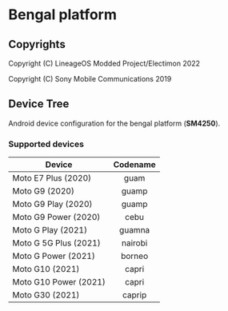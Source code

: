 Bengal platform
============

## Copyrights
Copyright (C) LineageOS Modded Project/Electimon 2022

Copyright (C) Sony Mobile Communications 2019

## Device Tree

Android device configuration for the bengal platform (**SM4250**).

### Supported devices

| Device | Codename |
|-|:-:|
| Moto E7 Plus (2020) | guam |
| Moto G9 (2020) | guamp |
| Moto G9 Play (2020) | guamp |
| Moto G9 Power (2020) | cebu |
| Moto G Play (2021) | guamna |
| Moto G 5G Plus (2021) | nairobi |
| Moto G Power (2021) | borneo |
| Moto G10 (2021) | capri |
| Moto G10 Power (2021) | capri |
| Moto G30 (2021) | caprip |
